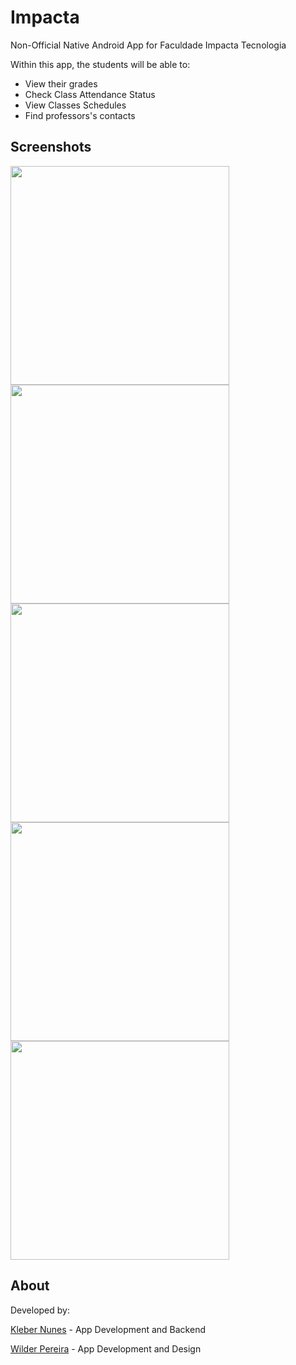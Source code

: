 # Impacta
Non-Official Native Android App for Faculdade Impacta Tecnologia

Within this app, the students will be able to:
- View their grades
- Check Class Attendance Status
- View Classes Schedules
- Find professors's contacts

## Screenshots
<a href="https://i.imgur.com/vKMzjAN.png"><img src="https://i.imgur.com/vKMzjAN.png" height="350"></a>
<a href="https://i.imgur.com/S2awvMa.png"><img src="https://i.imgur.com/S2awvMa.png" height="350"></a>
<a href="https://i.imgur.com/npsYWtZ.png"><img src="https://i.imgur.com/npsYWtZ.png" height="350"></a>
<a href="https://i.imgur.com/r915Aat.png"><img src="https://i.imgur.com/r915Aat.png" height="350"></a>
<a href="https://i.imgur.com/i5D2Nhd.png"><img src="https://i.imgur.com/i5D2Nhd.png" height="350"></a>

## About
Developed by:

[Kleber Nunes](https://github.com/kleber99) - App Development and Backend

[Wilder Pereira](https://github.com/WilderPereira) - App Development and Design
